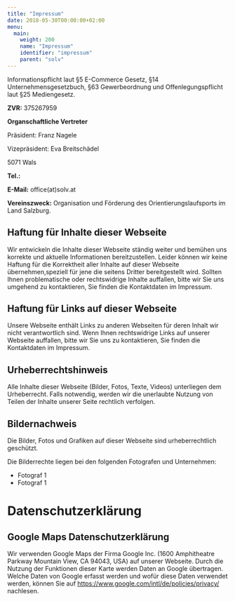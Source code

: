 ```yaml
---
title: "Impressum"
date: 2018-05-30T00:00:00+02:00
menu:
  main:
    weight: 200
    name: "Impressum"
    identifier: "impressum"
    parent: "solv"
---
```


Informationspflicht laut §5 E-Commerce Gesetz, §14 Unternehmensgesetzbuch, §63 Gewerbeordnung und Offenlegungspflicht laut §25 Mediengesetz.

**ZVR:** 375267959

**Organschaftliche Vertreter**

Präsident: Franz Nagele

Vizepräsident: Eva Breitschädel

5071 Wals

**Tel.:**

**E-Mail:** office(at)solv.at

**Vereinszweck:**
Organisation und Förderung des Orientierungslaufsports im Land Salzburg.

## Haftung für Inhalte dieser Webseite

Wir entwickeln die Inhalte dieser Webseite ständig weiter und bemühen uns korrekte und aktuelle Informationen bereitzustellen. Leider können wir keine Haftung für die Korrektheit aller Inhalte auf dieser Webseite übernehmen,speziell für jene die seitens Dritter bereitgestellt wird. Sollten Ihnen problematische oder rechtswidrige Inhalte auffallen, bitte wir Sie uns umgehend zu kontaktieren, Sie finden die Kontaktdaten im Impressum.

## Haftung für Links auf dieser Webseite
Unsere Webseite enthält Links zu anderen Webseiten für deren Inhalt wir nicht verantwortlich sind. Wenn Ihnen rechtswidrige Links auf unserer Webseite auffallen, bitte wir Sie uns zu kontaktieren, Sie finden die Kontaktdaten im Impressum.

## Urheberrechtshinweis
Alle Inhalte dieser Webseite (Bilder, Fotos, Texte, Videos) unterliegen dem Urheberrecht. Falls notwendig, werden wir die unerlaubte Nutzung von Teilen der Inhalte unserer Seite rechtlich verfolgen.

## Bildernachweis
Die Bilder, Fotos und Grafiken auf dieser Webseite sind urheberrechtlich geschützt.

Die Bilderrechte liegen bei den folgenden Fotografen und Unternehmen:

- Fotograf 1
- Fotograf 1

# Datenschutzerklärung

## Google Maps Datenschutzerklärung

Wir verwenden Google Maps der Firma Google Inc. (1600 Amphitheatre Parkway Mountain View, CA 94043, USA) auf unserer Webseite. Durch die Nutzung der Funktionen dieser Karte werden Daten an Google übertragen. Welche Daten von Google erfasst werden und wofür diese Daten verwendet werden, können Sie auf https://www.google.com/intl/de/policies/privacy/ nachlesen.